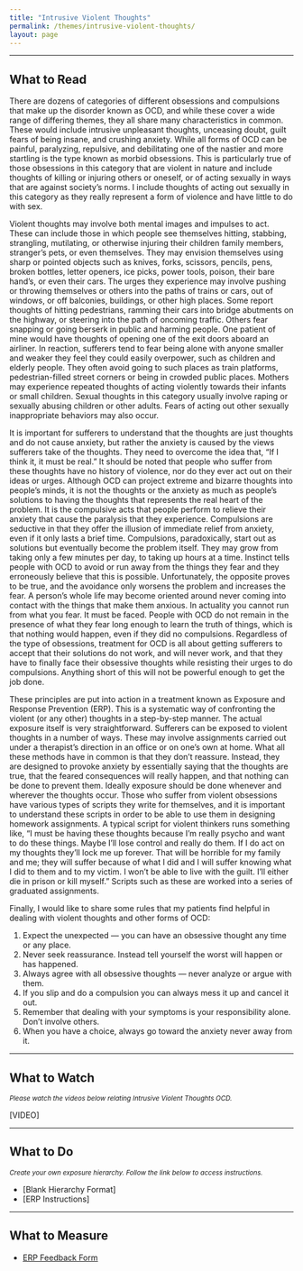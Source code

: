 ```yaml
---
title: "Intrusive Violent Thoughts"
permalink: /themes/intrusive-violent-thoughts/
layout: page
---
```

- - - -

## What to Read
There are dozens of categories of different obsessions and compulsions that make up the disorder known as OCD, and while these cover a wide range of differing themes, they all share many characteristics in common. These would include intrusive unpleasant thoughts, unceasing doubt, guilt fears of being insane, and crushing anxiety. While all forms of OCD can be painful, paralyzing, repulsive, and debilitating one of the nastier and more startling is the type known as morbid obsessions. This is particularly true of those obsessions in this category that are violent in nature and include thoughts of killing or injuring others or oneself, or of acting sexually in ways that are against society’s norms. I include thoughts of acting out sexually in this category as they really represent a form of violence and have little to do with sex.

Violent thoughts may involve both mental images and impulses to act. These can include those in which people see themselves hitting, stabbing, strangling, mutilating, or otherwise injuring their children family members, stranger’s pets, or even themselves. They may envision themselves using sharp or pointed objects such as knives, forks, scissors, pencils, pens, broken bottles, letter openers, ice picks, power tools, poison, their bare hand’s, or even their cars. The urges they experience may involve pushing or throwing themselves or others into the paths of trains or cars, out of windows, or off balconies, buildings, or other high places. Some report thoughts of hitting pedestrians, ramming their cars into bridge abutments on the highway, or steering into the path of oncoming traffic. Others fear snapping or going berserk in public and harming people. One patient of mine would have thoughts of opening one of the exit doors aboard an airliner. In reaction, sufferers tend to fear being alone with anyone smaller and weaker they feel they could easily overpower, such as children and elderly people. They often avoid going to such places as train platforms, pedestrian-filled street corners or being in crowded public places. Mothers may experience repeated thoughts of acting violently towards their infants or small children. Sexual thoughts in this category usually involve raping or sexually abusing children or other adults. Fears of acting out other sexually inappropriate behaviors may also occur.

It is important for sufferers to understand that the thoughts are just thoughts and do not cause anxiety, but rather the anxiety is caused by the views sufferers take of the thoughts. They need to overcome the idea that, “If I think it, it must be real.” It should be noted that people who suffer from these thoughts have no history of violence, nor do they ever act out on their ideas or urges. Although OCD can project extreme and bizarre thoughts into people’s minds, it is not the thoughts or the anxiety as much as people’s solutions to having the thoughts that represents the real heart of the problem. It is the compulsive acts that people perform to relieve their anxiety that cause the paralysis that they experience. Compulsions are seductive in that they offer the illusion of immediate relief from anxiety, even if it only lasts a brief time. Compulsions, paradoxically, start out as solutions but eventually become the problem itself. They may grow from taking only a few minutes per day, to taking up hours at a time. Instinct tells people with OCD to avoid or run away from the things they fear and they erroneously believe that this is possible. Unfortunately, the opposite proves to be true, and the avoidance only worsens the problem and increases the fear. A person’s whole life may become oriented around never coming into contact with the things that make them anxious. In actuality you cannot run from what you fear. It must be faced. People with OCD do not remain in the presence of what they fear long enough to learn the truth of things, which is that nothing would happen, even if they did no compulsions. Regardless of the type of obsessions, treatment for OCD is all about getting sufferers to accept that their solutions do not work, and will never work, and that they have to finally face their obsessive thoughts while resisting their urges to do compulsions. Anything short of this will not be powerful enough to get the job done.

These principles are put into action in a treatment known as Exposure and Response Prevention (ERP). This is a systematic way of confronting the violent (or any other) thoughts in a step-by-step manner. The actual exposure itself is very straightforward. Sufferers can be exposed to violent thoughts in a number of ways. These may involve assignments carried out under a therapist’s direction in an office or on one’s own at home. What all these methods have in common is that they don’t reassure. Instead, they are designed to provoke anxiety by essentially saying that the thoughts are true, that the feared consequences will really happen, and that nothing can be done to prevent them. Ideally exposure should be done whenever and wherever the thoughts occur. Those who suffer from violent obsessions have various types of scripts they write for themselves, and it is important to understand these scripts in order to be able to use them in designing homework assignments. A typical script for violent thinkers runs something like, “I must be having these thoughts because I’m really psycho and want to do these things. Maybe I’ll lose control and really do them. If I do act on my thoughts they’ll lock me up forever. That will be horrible for my family and me; they will suffer because of what I did and I will suffer knowing what I did to them and to my victim. I won’t be able to live with the guilt. I’ll either die in prison or kill myself.” Scripts such as these are worked into a series of graduated assignments.

Finally, I would like to share some rules that my patients find helpful in dealing with violent thoughts and other forms of OCD:
1. Expect the unexpected — you can have an obsessive thought any time or any place.
2. Never seek reassurance. Instead tell yourself the worst will happen or has happened.
3. Always agree with all obsessive thoughts — never analyze or argue with them.
4. If you slip and do a compulsion you can always mess it up and cancel it out.
5. Remember that dealing with your symptoms is your responsibility alone. Don’t involve others.
6. When you have a choice, always go toward the anxiety never away from it.

- - - -

## What to Watch
<sup>*Please watch the videos below relating Intrusive Violent Thoughts OCD.*</sup>

[VIDEO]

- - - -

## What to Do
<sup>*Create your own exposure hierarchy. Follow the link below to access instructions.*</sup>

- [Blank Hierarchy Format]
- [ERP Instructions]

- - - -

## What to Measure
- <ins>[ERP Feedback Form](https://drive.google.com/file/d/1sV7AfEHtfEZfz-0nEUezAMLIThgSHe9u/view?usp=sharing)</ins>
